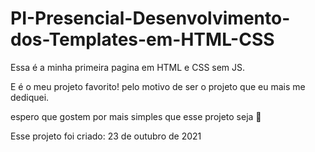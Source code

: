 # PI-Presencial-Desenvolvimento-dos-Templates-em-HTML-CSS

Essa é a minha primeira pagina em HTML e CSS sem JS.

E é o meu projeto favorito! pelo motivo de ser o projeto que eu mais me dediquei.

espero que gostem por mais simples que esse projeto seja 🤗

Esse projeto foi criado: 23 de outubro de 2021
 
